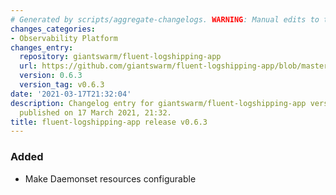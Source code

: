 ```yaml
---
# Generated by scripts/aggregate-changelogs. WARNING: Manual edits to this files will be overwritten.
changes_categories:
- Observability Platform
changes_entry:
  repository: giantswarm/fluent-logshipping-app
  url: https://github.com/giantswarm/fluent-logshipping-app/blob/master/CHANGELOG.md#v063
  version: 0.6.3
  version_tag: v0.6.3
date: '2021-03-17T21:32:04'
description: Changelog entry for giantswarm/fluent-logshipping-app version 0.6.3,
  published on 17 March 2021, 21:32.
title: fluent-logshipping-app release v0.6.3
---
```


### Added
- Make Daemonset resources configurable
